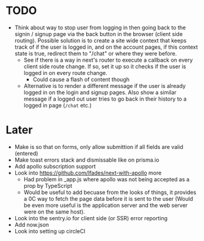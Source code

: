 # TODO

- Think about way to stop user from logging in then going back to the signin /
  signup page via the back button in the browser (client side routing). Possible
  solution is to create a site wide context that keeps track of if the user is
  logged in, and on the account pages, if this context state is true, redirect
  them to "/chat" or where they were before.
  - See if there is a way in next's router to execute a callback on every client
    side route change. If so, set it up so it checks if the user is logged in on
    every route change.
    - Could cause a flash of content though
  - Alternative is to render a different message if the user is already logged
    in on the login and signup pages. Also show a similar message if a logged
    out user tries to go back in their history to a logged in page (`/chat`
    etc.)

# Later

- Make is so that on forms, only allow submittion if all fields are valid
  (entered)
- Make toast errors stack and dismissable like on prisma.io
- Add apollo subscription support
- Look into https://github.com/lfades/next-with-apollo more
  - Had problem in \_app.js where apollo was not being accepted as a prop by
    TypeScript
  - Would be useful to add becuase from the looks of things, it provides a 0C
    way to fetch the page data before it is sent to the user (Would be even more
    useful is the application server and the web server were on the same host).
- Look into the sentry.io for client side (or SSR) error reporting
- Add now.json
- Look into setting up circleCI
